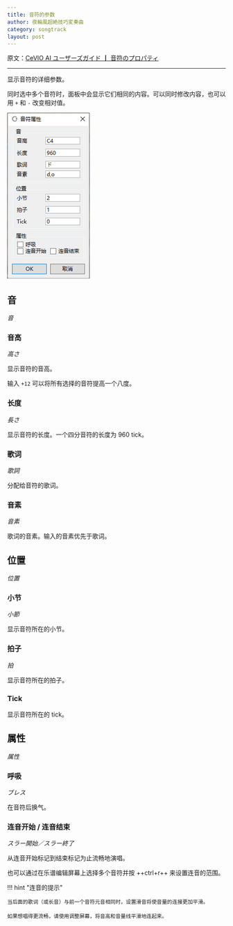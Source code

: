 ```yaml
---
title: 音符的参数
author: 夜輪風超絶技巧変奏曲
category: songtrack
layout: post
---
```

原文：[CeVIO AI ユーザーズガイド ┃ 音符のプロパティ](https://cevio.jp/guide/cevio_ai/songtrack/song_03/)

---

显示音符的详细参数。

同时选中多个音符时，面板中会显示它们相同的内容。可以同时修改内容，也可以用 `+` 和 `-` 改变相对值。

![property](images/song_03_1.png)

## 音

*音*

### 音高

*高さ*

显示音符的音高。

输入 `+12` 可以将所有选择的音符提高一个八度。

### 长度

*長さ*

显示音符的长度。一个四分音符的长度为 960 tick。

### 歌词

*歌詞*

分配给音符的歌词。

### 音素

*音素*

歌词的音素。输入的音素优先于歌词。

## 位置

*位置*

### 小节

*小節*

显示音符所在的小节。

### 拍子

*拍*

显示音符所在的拍子。

### Tick

显示音符所在的 tick。

## 属性

*属性*

### 呼吸

*ブレス*

在音符后换气。

### 连音开始 / 连音结束

*スラー開始／スラー終了*

从连音开始标记到结束标记为止流畅地演唱。

也可以通过在乐谱编辑屏幕上选择多个音符并按 ++ctrl+r++ 来设置连音的范围。

!!! hint "连音的提示"

    当后面的歌词（或长音）与前一个音符元音相同时，设置滑音将使音量的连接更加平滑。
    
    如果想唱得更流畅，请使用调整屏幕，将音高和音量线平滑地连起来。
